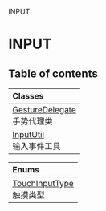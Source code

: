 INPUT

# INPUT <Badge type="tip" text="Groups" /> <Score text="INPUT" />

## Table of contents
| Classes |
| :-----|
| [GestureDelegate](../classes/mw.GestureDelegate.md) <br> 手势代理类 |
| [InputUtil](../classes/mw.InputUtil.md) <br> 输入事件工具 |


| Enums |
| :-----|
| [TouchInputType](../enums/mw.TouchInputType.md) <br> 触摸类型 |

